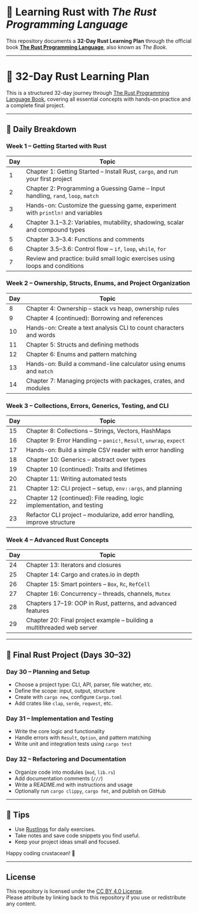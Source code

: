# 🦀 Learning Rust with _The Rust Programming Language_

This repository documents a **32-Day Rust Learning Plan** through the official book [**The Rust Programming Language**](https://doc.rust-lang.org/book/), also known as _The Book_.

---

# 🦀 32-Day Rust Learning Plan

This is a structured 32-day journey through [The Rust Programming Language Book](https://doc.rust-lang.org/book/), covering all essential concepts with hands-on practice and a complete final project.

---

## 📅 Daily Breakdown

### Week 1 – Getting Started with Rust

| Day | Topic                                                                            |
| --- | -------------------------------------------------------------------------------- |
| 1   | Chapter 1: Getting Started – Install Rust, `cargo`, and run your first project   |
| 2   | Chapter 2: Programming a Guessing Game – Input handling, `rand`, `loop`, `match` |
| 3   | Hands-on: Customize the guessing game, experiment with `println!` and variables  |
| 4   | Chapter 3.1–3.2: Variables, mutability, shadowing, scalar and compound types     |
| 5   | Chapter 3.3–3.4: Functions and comments                                          |
| 6   | Chapter 3.5–3.6: Control flow – `if`, `loop`, `while`, `for`                     |
| 7   | Review and practice: build small logic exercises using loops and conditions      |

### Week 2 – Ownership, Structs, Enums, and Project Organization

| Day | Topic                                                              |
| --- | ------------------------------------------------------------------ |
| 8   | Chapter 4: Ownership – stack vs heap, ownership rules              |
| 9   | Chapter 4 (continued): Borrowing and references                    |
| 10  | Hands-on: Create a text analysis CLI to count characters and words |
| 11  | Chapter 5: Structs and defining methods                            |
| 12  | Chapter 6: Enums and pattern matching                              |
| 13  | Hands-on: Build a command-line calculator using enums and `match`  |
| 14  | Chapter 7: Managing projects with packages, crates, and modules    |

### Week 3 – Collections, Errors, Generics, Testing, and CLI

| Day | Topic                                                                    |
| --- | ------------------------------------------------------------------------ |
| 15  | Chapter 8: Collections – Strings, Vectors, HashMaps                      |
| 16  | Chapter 9: Error Handling – `panic!`, `Result`, `unwrap`, `expect`       |
| 17  | Hands-on: Build a simple CSV reader with error handling                  |
| 18  | Chapter 10: Generics – abstract over types                               |
| 19  | Chapter 10 (continued): Traits and lifetimes                             |
| 20  | Chapter 11: Writing automated tests                                      |
| 21  | Chapter 12: CLI project – setup, `env::args`, and planning               |
| 22  | Chapter 12 (continued): File reading, logic implementation, and testing  |
| 23  | Refactor CLI project – modularize, add error handling, improve structure |

### Week 4 – Advanced Rust Concepts

| Day | Topic                                                                   |
| --- | ----------------------------------------------------------------------- |
| 24  | Chapter 13: Iterators and closures                                      |
| 25  | Chapter 14: Cargo and crates.io in depth                                |
| 26  | Chapter 15: Smart pointers – `Box`, `Rc`, `RefCell`                     |
| 27  | Chapter 16: Concurrency – threads, channels, `Mutex`                    |
| 28  | Chapters 17–19: OOP in Rust, patterns, and advanced features            |
| 29  | Chapter 20: Final project example – building a multithreaded web server |

---

## 🔨 Final Rust Project (Days 30–32)

### Day 30 – Planning and Setup

- Choose a project type: CLI, API, parser, file watcher, etc.
- Define the scope: input, output, structure
- Create with `cargo new`, configure `Cargo.toml`
- Add crates like `clap`, `serde`, `reqwest`, etc.

### Day 31 – Implementation and Testing

- Write the core logic and functionality
- Handle errors with `Result`, `Option`, and pattern matching
- Write unit and integration tests using `cargo test`

### Day 32 – Refactoring and Documentation

- Organize code into modules (`mod`, `lib.rs`)
- Add documentation comments (`///`)
- Write a README.md with instructions and usage
- Optionally run `cargo clippy`, `cargo fmt`, and publish on GitHub

---

## 🧠 Tips

- Use [Rustlings](https://github.com/rust-lang/rustlings) for daily exercises.
- Take notes and save code snippets you find useful.
- Keep your project ideas small and focused.

Happy coding crustacean! 🚀

---

## License

This repository is licensed under the [CC BY 4.0 License](https://creativecommons.org/licenses/by/4.0/).  
Please attribute by linking back to this repository if you use or redistribute any content.
